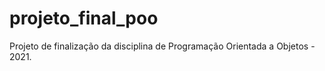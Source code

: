 # projeto_final_poo
Projeto de finalização da disciplina de Programação Orientada a Objetos - 2021.
